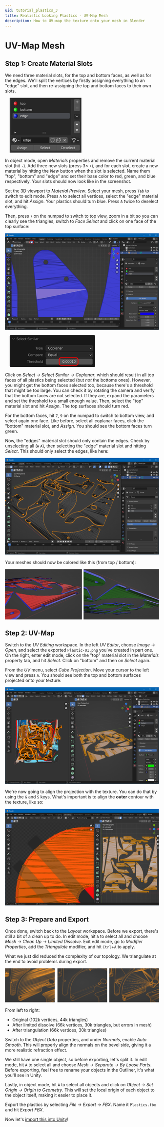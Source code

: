 ```yaml
---
uid: tutorial_plastics_3
title: Realistic Looking Plastics - UV-Map Mesh
description: How to UV-map the texture onto your mesh in Blender
---
```


# UV-Map Mesh


## Step 1: Create Material Slots

 We need three material slots, for the top and bottom faces, as well as for the edges. We'll split the vertices by firstly assigning everything to an "edge" slot, and then re-assigning the top and bottom faces to their own slots.

<img src="blender-material-slots.png" width="235" class="img-responsive pull-right" style="margin-left: 15px">

In object mode, open *Materials* properties and remove the current material slot (hit `-`). Add three new slots (press 3× `+`), and for each slot, create a new material by hitting the *New* button when the slot is selected. Name them "top", "bottom" and "edge" and set their base color to red, green, and blue respectively. Your slots should now look like in the screenshot.

Set the 3D viewport to *Material Preview*. Select your mesh, press `Tab` to switch to edit mode. Press `A` to select all vertices, select the "edge" material slot, and hit *Assign*. Your plastics should turn blue. Press `A` twice to deselect everything.

Then, press `7` on the numpad to switch to top view, zoom in a bit so you can clearly see the triangles, switch to *Face Select* and click on one face of the top surface:

![Triangle selected](blender-triangle-selected-2.png)

<img src="blender-select-coplanar.png" width="280" class="img-responsive pull-right" style="margin-left: 15px">

Click on *Select -> Select Similar -> Coplanar*, which should result in all top faces of all plastics being selected (but *not* the bottoms ones). However, you might get the bottom faces selected too, because there's a threshold that might be too large. You can check it by rotating the camera and verify that the bottom faces are not selected. If they are, expand the parameters and set the threshold to a small enough value. Then, select the "top" material slot and hit *Assign*. The top surfaces should turn red.

For the bottom faces, hit `7`, `9` on the numpad to switch to bottom view, and select again one face. Like before, select all coplanar faces, click the "bottom" material slot, and *Assign*. You should see the bottom faces turn green.

Now, the "edges" material slot should only contain the edges. Check by unselecting all (`A` `A`), then selecting the "edge" material slot and hitting *Select*. This should only select the edges, like here:

![Edges selected](blender-edges-selected.png)

Your meshes should now be colored like this (from top / bottom):

![Selecting edges](blender-material-geometry.png)

## Step 2: UV-Map

Switch to the *UV Editing* workspace. In the left *UV Editor*, choose *Image -> Open*, and select the exported `Plastic-01.png` you've created in part one. On the right, enter edit mode, click on the "top" material slot in the *Materials* property tab, and hit *Select*. Click on "bottom" and then on *Select* again.

From the *UV* menu, select *Cube Projection*. Move your cursor to the left view and press `A`. You should see both the top and bottom surfaces projected onto your texture:

![UV Mapping in Blender](blender-uv-mapping.png)

We're now going to align the projection with the texture. You can do that by using the `G` and `S` keys. What's important is to align the **outer** contour with the texture, like so:

![UV mapped correctly](blender-uv-mapped.png)

## Step 3: Prepare and Export

Once done, switch back to the *Layout* workspace. Before we export, there's still a bit of a clean up to do. In edit mode, hit `A` to select all and choose *Mesh -> Clean Up -> Limited Dissolve*. Exit edit mode, go to *Modifier Properties*, add the *Triangulate* modifier, and hit `Ctrl`+`A` to apply.

What we just did reduced the complexity of our topology. We triangulate at the end to avoid problems during export. 

![Reduced polygons](blender-poly-reduction.png)

From left to right: 
- Original (102k vertices, 44k triangles)
- After limited dissolve (66k vertices, 30k triangles, but errors in mesh)
- After triangulation (66k vertices, 30k triangles)

Switch to the *Object Data* properties, and under *Normals*, enable *Auto Smooth*. This will properly align the normals on the bevel side, giving it a more realistic refraction effect.

We still have one single object, so before exporting, let's split it. In edit mode, hit `A` to select all and choose *Mesh -> Separate -> By Loose Parts*. Before exporting, feel free to rename your objects in the Outliner, it's what you'll see in Unity.

Lastly, in object mode, hit `A` to select all objects and click on *Object -> Set Origin -> Origin to Geometry*. This will set the local origin of each object to the object itself, making it easier to place it.

Export the plastics by selecting *File -> Export -> FBX*. Name it `Plastics.fbx` and hit *Export FBX*.

Now let's [import this into Unity](xref:tutorial_plastics_4)!
